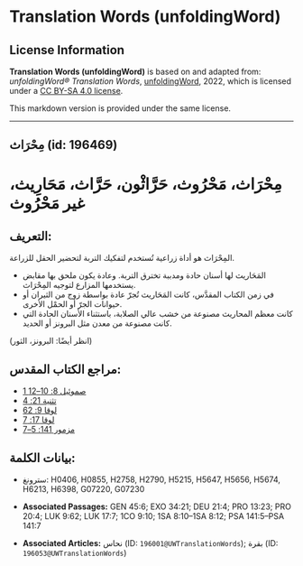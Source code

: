 # Translation Words (unfoldingWord)

## License Information

**Translation Words (unfoldingWord)** is based on and adapted from: _unfoldingWord® Translation Words_, [unfoldingWord](https://unfoldingword.org/utw), 2022, which is licensed under a [CC BY-SA 4.0 license](https://creativecommons.org/licenses/by-sa/4.0/legalcode.en).

This markdown version is provided under the same license.



--------------------------------

## مِحْرَاث (id: 196469)

مِحْرَاث، مَحْرُوث، حَرَّاثْون، حَرَّاث، مَحَارِيث، غير مَحْرُوث
================================================================

التعريف:
--------

المِحْرَاث هو أداة زراعية تُستخدم لتفكيك التربة لتحضير الحقل للزراعة.

* المَحَاريث لها أسنان حادة ومدببة تخترق التربة. وعادة يكون ملحق بها مقابض يستخدمها المزارع لتوجيه المِحْرَاث.
* في زمن الكتاب المقدَّس، كانت المَحَاريث تُجرّ عادة بواسطة زوج من الثيران أو حيوانات الجرّ أو الحمْل الأخرى.
* كانت معظم المحاريث مصنوعة من خشب عالي الصلابة، باستثناء الأسنان الحادة التي كانت مصنوعة من معدن مثل البرونز أو الحديد.

(انظر أيضًا: البرونز، الثور)

مراجع الكتاب المقدس:
--------------------

* [1 صموئيل 8: 10–12](https://ref.ly/1Sam8:10-1Sam8:12)
* [تثنية 21: 4](https://ref.ly/Deut21:4)
* [لوقا 9: 62](https://ref.ly/Luke9:62)
* [لوقا 17: 7](https://ref.ly/Luke17:7)
* [مزمور 141: 5–7](https://ref.ly/Ps141:5-Ps141:7)

بيانات الكلمة:
--------------

* سترونغ: H0406, H0855, H2758, H2790, H5215, H5647, H5656, H5674, H6213, H6398, G07220, G07230

* **Associated Passages:** GEN 45:6; EXO 34:21; DEU 21:4; PRO 13:23; PRO 20:4; LUK 9:62; LUK 17:7; 1CO 9:10; 1SA 8:10–1SA 8:12; PSA 141:5–PSA 141:7
* **Associated Articles:** نحاس (ID: `196001@UWTranslationWords`); بقرة (ID: `196053@UWTranslationWords`)

